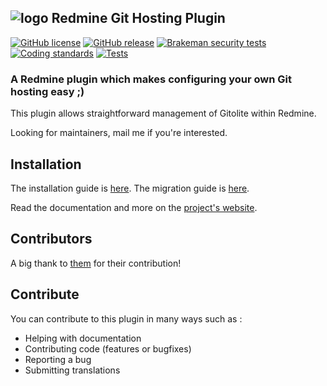 ## ![logo](https://raw.github.com/jbox-web/redmine_git_hosting/gh-pages/images/git_logo.png) Redmine Git Hosting Plugin

[![GitHub license](https://img.shields.io/github/license/jbox-web/redmine_git_hosting.svg)](https://github.com/jbox-web/redmine_git_hosting/blob/devel/LICENSE)
[![GitHub release](https://img.shields.io/github/release/jbox-web/redmine_git_hosting.svg)](https://github.com/jbox-web/redmine_git_hosting/releases/latest)
[![Brakeman security tests](../../workflows/Run%20Brakeman/badge.svg)](../../actions?query=workflow%3A%22Run+Brakeman%22)
[![Coding standards](../../workflows/Run%20Linters/badge.svg)](../../actions?query=workflow%3A%22Run+Linters%22)
[![Tests](../../workflows/Test/badge.svg)](../../actions?query=workflow%3ATest)

### A Redmine plugin which makes configuring your own Git hosting easy ;)

This plugin allows straightforward management of Gitolite within Redmine.

Looking for maintainers, mail me if you're interested.

## Installation

The installation guide is [here](http://redmine-git-hosting.io/get_started/). The migration guide is [here](http://redmine-git-hosting.io/how-to/migrate/).

Read the documentation and more on the [project's website](http://redmine-git-hosting.io/).

## Contributors

A big thank to [them](https://github.com/jbox-web/redmine_git_hosting/blob/master/AUTHORS) for their contribution!

## Contribute

You can contribute to this plugin in many ways such as :
* Helping with documentation
* Contributing code (features or bugfixes)
* Reporting a bug
* Submitting translations
